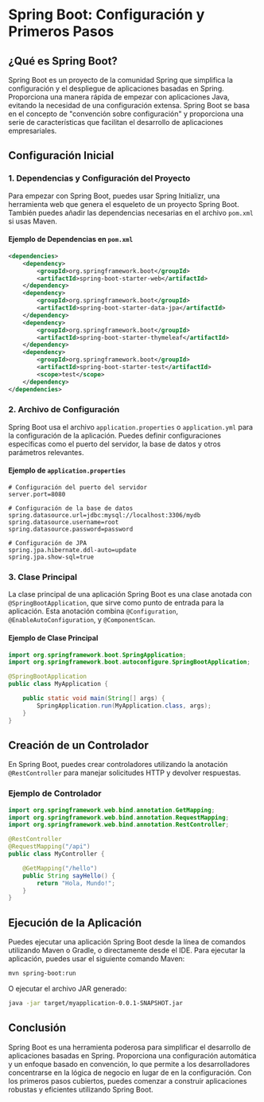# Spring Boot: Configuración y Primeros Pasos

## ¿Qué es Spring Boot?

Spring Boot es un proyecto de la comunidad Spring que simplifica la configuración y el despliegue de aplicaciones basadas en Spring. Proporciona una manera rápida de empezar con aplicaciones Java, evitando la necesidad de una configuración extensa. Spring Boot se basa en el concepto de "convención sobre configuración" y proporciona una serie de características que facilitan el desarrollo de aplicaciones empresariales.

## Configuración Inicial

### 1. **Dependencias y Configuración del Proyecto**

Para empezar con Spring Boot, puedes usar Spring Initializr, una herramienta web que genera el esqueleto de un proyecto Spring Boot. También puedes añadir las dependencias necesarias en el archivo `pom.xml` si usas Maven.

#### Ejemplo de Dependencias en `pom.xml`

```xml
<dependencies>
    <dependency>
        <groupId>org.springframework.boot</groupId>
        <artifactId>spring-boot-starter-web</artifactId>
    </dependency>
    <dependency>
        <groupId>org.springframework.boot</groupId>
        <artifactId>spring-boot-starter-data-jpa</artifactId>
    </dependency>
    <dependency>
        <groupId>org.springframework.boot</groupId>
        <artifactId>spring-boot-starter-thymeleaf</artifactId>
    </dependency>
    <dependency>
        <groupId>org.springframework.boot</groupId>
        <artifactId>spring-boot-starter-test</artifactId>
        <scope>test</scope>
    </dependency>
</dependencies>
```

### 2. **Archivo de Configuración**

Spring Boot usa el archivo `application.properties` o `application.yml` para la configuración de la aplicación. Puedes definir configuraciones específicas como el puerto del servidor, la base de datos y otros parámetros relevantes.

#### Ejemplo de `application.properties`

```properties
# Configuración del puerto del servidor
server.port=8080

# Configuración de la base de datos
spring.datasource.url=jdbc:mysql://localhost:3306/mydb
spring.datasource.username=root
spring.datasource.password=password

# Configuración de JPA
spring.jpa.hibernate.ddl-auto=update
spring.jpa.show-sql=true
```

### 3. **Clase Principal**

La clase principal de una aplicación Spring Boot es una clase anotada con `@SpringBootApplication`, que sirve como punto de entrada para la aplicación. Esta anotación combina `@Configuration`, `@EnableAutoConfiguration`, y `@ComponentScan`.

#### Ejemplo de Clase Principal

```java
import org.springframework.boot.SpringApplication;
import org.springframework.boot.autoconfigure.SpringBootApplication;

@SpringBootApplication
public class MyApplication {

    public static void main(String[] args) {
        SpringApplication.run(MyApplication.class, args);
    }
}
```

## Creación de un Controlador

En Spring Boot, puedes crear controladores utilizando la anotación `@RestController` para manejar solicitudes HTTP y devolver respuestas.

### Ejemplo de Controlador

```java
import org.springframework.web.bind.annotation.GetMapping;
import org.springframework.web.bind.annotation.RequestMapping;
import org.springframework.web.bind.annotation.RestController;

@RestController
@RequestMapping("/api")
public class MyController {

    @GetMapping("/hello")
    public String sayHello() {
        return "Hola, Mundo!";
    }
}
```

## Ejecución de la Aplicación

Puedes ejecutar una aplicación Spring Boot desde la línea de comandos utilizando Maven o Gradle, o directamente desde el IDE. Para ejecutar la aplicación, puedes usar el siguiente comando Maven:

```bash
mvn spring-boot:run
```

O ejecutar el archivo JAR generado:

```bash
java -jar target/myapplication-0.0.1-SNAPSHOT.jar
```

## Conclusión

Spring Boot es una herramienta poderosa para simplificar el desarrollo de aplicaciones basadas en Spring. Proporciona una configuración automática y un enfoque basado en convención, lo que permite a los desarrolladores concentrarse en la lógica de negocio en lugar de en la configuración. Con los primeros pasos cubiertos, puedes comenzar a construir aplicaciones robustas y eficientes utilizando Spring Boot.
